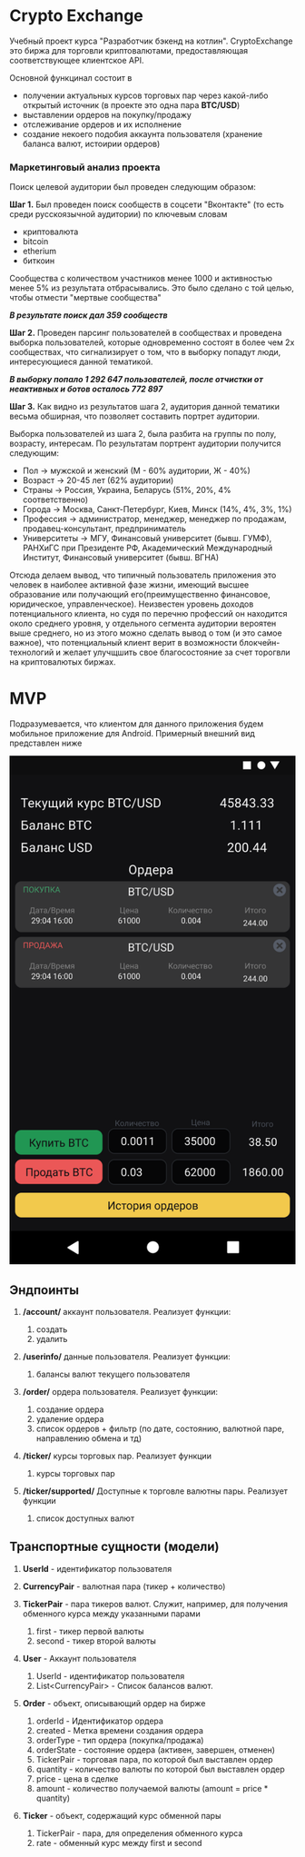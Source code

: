 # Crypto Exchange

Учебный проект курса "Разработчик бэкенд на котлин". CryptoExchange это биржа для торговли криптовалютами,
предоставляющая соответствующее клиентское API.

Основной функцинал состоит в

* получении актуальных курсов торговых пар через какой-либо открытый источник (в проекте это одна пара **BTC/USD**)
* выставлении ордеров на покупку/продажу
* отслеживание ордеров и их исполнение
* создание некоего подобия аккаунта пользователя (хранение баланса валют, истоирии ордеров)

### Маркетинговый анализ проекта

Поиск целевой аудитории был проведен следующим образом:

**Шаг 1.** Был проведен поиск сообществ в соцсети "Вконтакте" (то есть среди русскоязычной аудитории) по ключевым словам

- криптовалюта
- bitcoin
- etherium
- биткоин

Сообщества с количеством участников менее 1000 и активностью менее 5% из результата отбрасывались. Это было сделано с
той целью, чтобы отмести "мертвые сообщества"

**_В результате поиск дал 359 сообществ_**

**Шаг 2.** Проведен парсинг пользователей в сообществах и проведена выборка пользователей, которые одновременно состоят
в более чем 2х сообществах, что сигнализирует о том, что в выборку попадут люди, интересующиеся данной тематикой.

**_В выборку попало 1 292 647 пользователей, после отчистки от неактивных и ботов осталось 772 897_**

**Шаг 3.** Как видно из результатов шага 2, аудитория данной тематики весьма обширная, что позволяет составить портрет
аудитории.

Выборка пользователей из шага 2, была разбита на группы по полу, возрасту, интересам. По результатам портрент аудитории
получится следующим:

- Пол -> мужской и женский (М - 60% аудитории, Ж - 40%)
- Возраст -> 20-45 лет (62% аудитории)
- Страны -> Россия, Украина, Беларусь (51%, 20%, 4% соответственно)
- Города -> Москва, Санкт-Петербург, Киев, Минск (14%, 4%, 3%, 1%)
- Профессия -> администратор, менеджер, менеджер по продажам, продавец-консультант, предприниматель
- Университеты -> МГУ, Финансовый университет (бывш. ГУМФ), РАНХиГС при Президенте РФ, Академический Международный
  Институт, Финансовый университет (бывш. ВГНА)

Отсюда делаем вывод, что типичный пользователь приложения это человек в наиболее активной фазе жизни, имеющий высшее
образование или получающий его(преимущественно финансовое, юридическое, управленческое). Неизвестен уровень доходов
потенциального клиента, но судя по перечню профессий он находится около среднего уровня, у отдельного сегмента аудитории
вероятен выше среднего, но из этого можно сделать вывод о том (и это самое важное), что потенциальный клиент верит в
возможности блокчейн-технологий и желает улучщшить свое благосостояние за счет торогвли на криптовалютых биржах.

# MVP

Подразумевается, что клиентом для данного приложения будем мобильное приложение для Android. Примерный внешний вид
представлен ниже

![img.png](images/mvp_screen.png)

## Эндпоинты

1. **/account/** аккаунт пользователя. Реализует функции:
    1. создать
    2. удалить

2. **/userinfo/** данные пользователя. Реализует функции:
    1. балансы валют текущего пользователя

3. **/order/** ордера пользователя. Реализует функции:
    1. создание ордера
    2. удаление ордера
    3. список ордеров + фильтр (по дате, состоянию, валютной паре, направлению обмена и тд)

4. **/ticker/** курсы торговых пар. Реализует функции
    1. курсы торговых пар
   
5. **/ticker/supported/** Доступные к торговле валютны пары. Реализует функции
   1. список доступных валют

## Транспортные сущности (модели)

1. **UserId** - идентификатор пользователя

2. **CurrencyPair** - валютная пара (тикер + количество)

3. **TickerPair** - пара тикеров валют. Служит, например, для получения обменного курса между указанными парами
   1. first - тикер первой валюты
   2. second - тикер второй валюты

4. **User** - Аккаунт пользователя
    1. UserId - идентификатор пользователя
    2. List\<CurrencyPair> - Список балансов валют.
   
5. **Order** - объект, описывающий ордер на бирже
   1. orderId - Идентификатор ордера 
   2. created - Метка времени создания ордера
   3. orderType - тип ордера (покупка/продажа)
   4. orderState - состояние ордера (активен, завершен, отменен)
   5. TickerPair -  торговая пара, по которой был выставлен ордер
   6. quantity - количество валюты по которой был выставлен ордер   
   7. price - цена в сделке
   8. amount - количество получаемой валюты (amount = price * quantity)

6. **Ticker** - объект, содержащий курс обменной пары
   1. TickerPair - пара, для определения обменного курса
   2. rate - обменный курс между first и second
    
